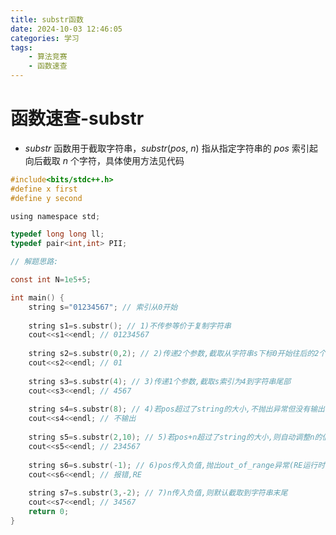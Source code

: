 ```yaml
---
title: substr函数
date: 2024-10-03 12:46:05
categories: 学习
tags:
    - 算法竞赛
    - 函数速查
---
```


<meta name="referrer" content="no-referrer" />

# 函数速查-substr

* $substr$ 函数用于截取字符串，$substr(pos,\ n)$ 指从指定字符串的 $pos$ 索引起向后截取 $n$ 个字符，具体使用方法见代码

``` c
#include<bits/stdc++.h>
#define x first
#define y second

using namespace std;

typedef long long ll;
typedef pair<int,int> PII;

// 解题思路: 

const int N=1e5+5;

int main() {
	string s="01234567"; // 索引从0开始
	
	string s1=s.substr(); // 1)不传参等价于复制字符串
	cout<<s1<<endl; // 01234567
	
	string s2=s.substr(0,2); // 2)传递2个参数,截取从字符串s下标0开始往后的2个字符
	cout<<s2<<endl; // 01
	
	string s3=s.substr(4); // 3)传递1个参数,截取s索引为4到字符串尾部
	cout<<s3<<endl; // 4567
	
	string s4=s.substr(8); // 4)若pos超过了string的大小,不抛出异常但没有输出
	cout<<s4<<endl; // 不输出
	
	string s5=s.substr(2,10); // 5)若pos+n超过了string的大小,则自动调整n的值,最多只截取到s的末尾
	cout<<s5<<endl; // 234567
	
	string s6=s.substr(-1); // 6)pos传入负值,抛出out_of_range异常(RE运行时错误)
	cout<<s6<<endl; // 报错,RE
	
	string s7=s.substr(3,-2); // 7)n传入负值,则默认截取到字符串末尾
	cout<<s7<<endl; // 34567
	return 0;
}
```
